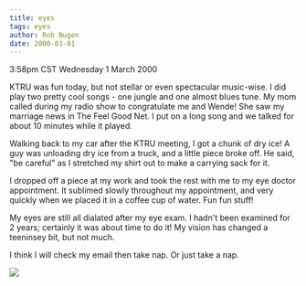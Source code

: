```yaml
---
title: eyes
tags: eyes
author: Rob Nugen
date: 2000-03-01
---
```


<title>Eye Exam</title>
<p class=date>3:58pm CST Wednesday 1 March 2000</p>

<p>KTRU was fun today, but not stellar or even spectacular music-wise.
I did play two pretty cool songs - one jungle and one almost blues
tune.  My mom called during my radio show to congratulate me and
Wende!  She saw my marriage news in The Feel Good Net.  I put on a
long song and we talked for about 10 minutes while it played.

<p>Walking back to my car after the KTRU meeting, I got a chunk of dry
ice!  A guy was unloading dry ice from a truck, and a little piece
broke off.  He said, "be careful" as I stretched my shirt out to make
a carrying sack for it.

<p>I dropped off a piece at my work and took the rest with me to my
eye doctor appointment.  It sublimed slowly throughout my appointment,
and very quickly when we placed it in a coffee cup of water.  Fun fun
stuff!

<p>My eyes are still all dialated after my eye exam.  I hadn't been
examined for 2 years; certainly it was about time to do it!  My vision
has changed a teeninsey bit, but not much.

<p>I think I will check my email then take nap.   Or just take a nap.

<p><img src='/images/rob/wL-ROB.gif'>

